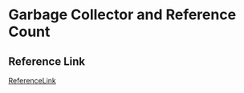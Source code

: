 # Garbage Collector and Reference Count

## Reference Link
[ReferenceLink](https://devguide.python.org/internals/garbage-collector/index.html)